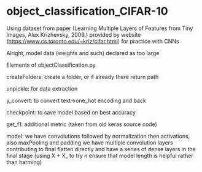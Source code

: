# object_classification_CIFAR-10
Using dataset from paper (Learning Multiple Layers of Features from Tiny Images, Alex Krizhevsky, 2009.) provided by website (https://www.cs.toronto.edu/~kriz/cifar.html) for practice with CNNs


Alright, model data (weights and such) declared as too large

Elements of objectClassification.py

createFolders: create a folder, or if already there return path

unpickle: for data extraction

y_convert: to convert text->one_hot encoding and back

checkpoint: to save model based on best accuracy

get_f1: additional metric (taken from old keras source code)

model: we have convolutions followed by normalization then activations, also maxPooling and padding
       we have multiple convolution layers contributing to final flatten directly and have a series of dense layers in the final stage (using X + X_ to try n ensure that model length is helpful rather than harming)
